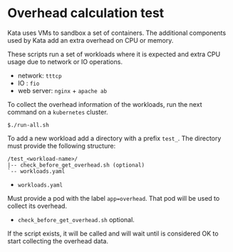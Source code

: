 # Overhead calculation test

Kata uses VMs to sandbox a set of containers. The additional components used by
Kata add an extra overhead on CPU or memory.

These scripts run a set of workloads where it is expected and extra CPU usage
due to network or IO operations.

- network: `tttcp`
- IO : `fio`
- web server: `nginx` + `apache ab`

To collect the overhead information of the workloads, run the next command on a
`kubernetes` cluster.

```
$./run-all.sh
```

To add a new workload add a directory with a prefix `test_`. The directory must
provide the following structure:

```
/test_<workload-name>/
|-- check_before_get_overhead.sh (optional)
`-- workloads.yaml
```


- `workloads.yaml`

Must provide a pod with the label `app=overhead`. That pod  will be used to
collect its overhead.

- `check_before_get_overhead.sh` optional.

If the script exists, it will be called and will wait until is considered OK to
start collecting the overhead data.
